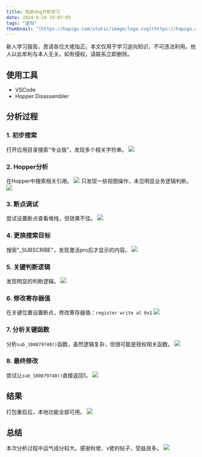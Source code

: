 ```yaml
---
title: 哈皮dog分析学习
date: 2024-8-24 19:07:05
tags: "逆向"
thumbnail: "[https://hapigo.com/static/image/logo.svg](https://hapigo.com/static/image/logo.svg)"
---
```

新人学习报告，恳请各位大佬指正。本文仅用于学习逆向知识，不可违法利用。他人以此牟利与本人无关。如有侵权，请联系立即删除。

## 使用工具

- VSCode
- Hopper Disassembler

## 分析过程

### 1. 初步搜索
打开应用目录搜索"专业版"，发现多个相关字符串。
![](https://attach.52pojie.cn/forum/202406/19/183445v04uqkiu4xz40zrc.png#id=TwK54&originHeight=2072&originWidth=3912&originalType=binary&ratio=1&rotation=0&showTitle=false&status=done&style=none)

### 2. Hopper分析
在Hopper中搜索相关引用。
![](https://attach.52pojie.cn/forum/202406/19/184351qt29bhns2uylqyys.png#id=NBApx&originHeight=2072&originWidth=3912&originalType=binary&ratio=1&rotation=0&showTitle=false&status=done&style=none)
只发现一些视图操作，未见明显业务逻辑判断。
![](https://attach.52pojie.cn/forum/202406/19/184533ok3gzj42ltihz1zj.png#id=IRUgl&originHeight=1362&originWidth=3804&originalType=binary&ratio=1&rotation=0&showTitle=false&status=done&style=none)

### 3. 断点调试
尝试设置断点查看堆栈，但效果不佳。
![](https://attach.52pojie.cn/forum/202406/19/185403of1zmihubz0zc7r2.png#id=bx2KI&originHeight=1468&originWidth=3646&originalType=binary&ratio=1&rotation=0&showTitle=false&status=done&style=none)

### 4. 更换搜索目标
搜索"_SUBSCRIBE"，发现激活pro后才显示的内容。
![](https://attach.52pojie.cn/forum/202406/19/193153upirj7pwjouxzidz.png#id=nLaoM&originHeight=1548&originWidth=3528&originalType=binary&ratio=1&rotation=0&showTitle=false&status=done&style=none)

### 5. 关键判断逻辑
发现明显的判断逻辑。
![](https://attach.52pojie.cn/forum/202406/19/185516bthr8reeieoe7hjh.png#id=Gmh0l&originHeight=1156&originWidth=3794&originalType=binary&ratio=1&rotation=0&showTitle=false&status=done&style=none)

### 6. 修改寄存器值
在关键位置设置断点，修改寄存器值：`register write al 0x1`
![](https://attach.52pojie.cn/forum/202406/19/193257fa3kpmf3obmjaoko.png#id=XpfSO&originHeight=1508&originWidth=3324&originalType=binary&ratio=1&rotation=0&showTitle=false&status=done&style=none)

### 7. 分析关键函数
分析`sub_100879740()`函数，虽然逻辑复杂，但很可能是授权相关函数。
![](https://attach.52pojie.cn/forum/202406/19/193444r03c5svslcoev01n.png#id=jhMft&originHeight=490&originWidth=1464&originalType=binary&ratio=1&rotation=0&showTitle=false&status=done&style=none)

### 8. 最终修改
尝试让`sub_100879740()`直接返回1。
![](https://attach.52pojie.cn/forum/202406/19/193357gavgmmedq8mlitmq.png#id=gEMzj&originHeight=1148&originWidth=2526&originalType=binary&ratio=1&rotation=0&showTitle=false&status=done&style=none)

## 结果
打包重启后，本地功能全部可用。
![](https://attach.52pojie.cn/forum/202406/19/183109w0g11ace1weauaaa.png#id=ZfRel&originHeight=1132&originWidth=1520&originalType=binary&ratio=1&rotation=0&showTitle=false&status=done&style=none)

## 总结
本次分析过程中运气成分较大。感谢秋佬、v佬的帖子，受益良多。
![](https://attach.52pojie.cn/forum/202406/19/185805r6akzkvdnp96zv8o.png#id=SQN2L&originHeight=1164&originWidth=3724&originalType=binary&ratio=1&rotation=0&showTitle=false&status=done&style=none&title=iShot_2024-06-19_18.57.35.png)
